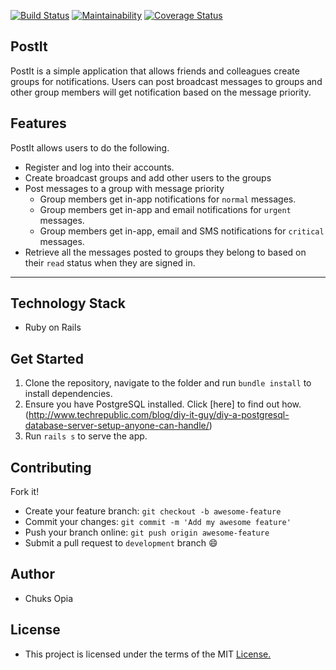 [![Build Status](https://travis-ci.org/9jaswag/PostIT-Rails.svg?branch=develop)](https://travis-ci.org/9jaswag/PostIT-Rails)
[![Maintainability](https://api.codeclimate.com/v1/badges/cdc98c54daa4d6da88aa/maintainability)](https://codeclimate.com/github/9jaswag/PostIT-Rails/maintainability)
[![Coverage Status](https://coveralls.io/repos/github/9jaswag/PostIT-Rails/badge.svg?branch=develop)](https://coveralls.io/github/9jaswag/PostIT-Rails?branch=develop)

## PostIt
PostIt is a simple application that allows friends and colleagues create groups for notifications. Users can post broadcast messages to groups and other group members will get notification based on the message priority.

## Features
PostIt allows users to do the following.
* Register and log into their accounts.
* Create broadcast groups and add other users to the groups
* Post messages to a group with message priority
  * Group members get in-app notifications for ```normal``` messages.
  * Group members get in-app and email notifications for ```urgent``` messages.
  * Group members get in-app, email and SMS notifications for ```critical``` messages.
* Retrieve all the messages posted to groups they belong to based on their ```read``` status when they are signed in.
---

## Technology Stack
* Ruby on Rails

## Get Started
1. Clone the repository, navigate to the folder and run ```bundle install``` to install dependencies.
2. Ensure you have PostgreSQL installed. Click [here] to find out how.(http://www.techrepublic.com/blog/diy-it-guy/diy-a-postgresql-database-server-setup-anyone-can-handle/)
3. Run `rails s` to serve the app.

## Contributing
Fork it!
* Create your feature branch: ```git checkout -b awesome-feature```
* Commit your changes: ```git commit -m 'Add my awesome feature'```
* Push your branch online: ```git push origin awesome-feature```
* Submit a pull request to ```development``` branch :smile:

## Author
* Chuks Opia

## License
* This project is licensed under the terms of the MIT [License.](https://github.com/9jaswag/PostIt/blob/chore/implement-feedback/LICENSE)
